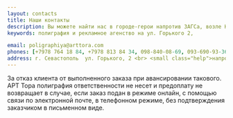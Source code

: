 ```yaml
---
layout: contacts
title: Наши контакты
description: Вы можете найти нас в городе-герои напротив ЗАГСа, возле Нахимовской администрации
keywords: полиграфия и рекламное агенство на ул. Горького 2, 

email: poligraphiya@arttora.com     
phones: [+7978 764 18 84, +7978 813 84 34, 098-840-08-69, 093-690-93-36]
address: г. Севастополь  ул. Горького, 2 <br> <small class="help">напротив ЗАГСа, возле Нахимовской администрации</small>
---
```

За отказ клиента от выполненного заказа при авансировании такового. АРТ Тора полиграфия ответственности не несет и предоплату не возвращает в случае, если заказ подан в режиме онлайн, с помощью связи по электронной почте, в телефонном режиме, без подтверждения заказчиком в письменном виде.